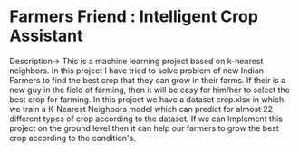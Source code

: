 # Farmers Friend : Intelligent Crop Assistant
Description->  This is a machine learning project based on k-nearest neighbors. In this project I have tried to solve problem of new Indian Farmers to find the best crop that they can grow in their farms. 
If their is a new guy in the field of farming, then it will be easy for him/her to select the best crop for farming.
In this project we have a dataset crop.xlsx in which we train a K-Nearest Neighbors model which  can predict for almost 22 different types of crop according to the dataset. If we can Implement this project on the ground level then it can help our farmers to grow the best crop according to the condition's.
